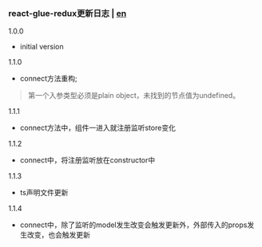### react-glue-redux更新日志 | [en](https://github.com/ZhouYK/react-glux/blob/master/en/log.md)
1.0.0
- initial version

1.1.0
- connect方法重构;
> 第一个入参类型必须是plain object，未找到的节点值为undefined。

1.1.1
- connect方法中，组件一进入就注册监听store变化

1.1.2
- connect中，将注册监听放在constructor中

1.1.3
- ts声明文件更新

1.1.4
- connect中，除了监听的model发生改变会触发更新外，外部传入的props发生改变，也会触发更新
